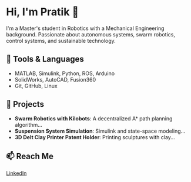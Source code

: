 # Hi, I'm Pratik 👋

I'm a Master's student in Robotics with a Mechanical Engineering background. Passionate about autonomous systems, swarm robotics, control systems, and sustainable technology.

## 🔧 Tools & Languages
- MATLAB, Simulink, Python, ROS, Arduino
- SolidWorks, AutoCAD, Fusion360
- Git, GitHub, Linux

## 🚀 Projects
- **Swarm Robotics with Kilobots**: A decentralized A* path planning algorithm...
- **Suspension System Simulation**: Simulink and state-space modeling...
- **3D Delt Clay Printer Patent Holder**: Printing sculptures with clay...

## 📫 Reach Me
[LinkedIn](www.linkedin.com/in/pratik-chodankar200114)
